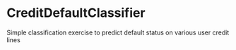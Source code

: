 # CreditDefaultClassifier
Simple classification exercise to predict default status on various user credit lines
